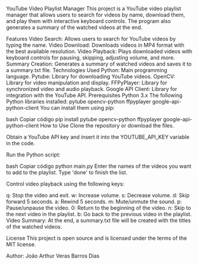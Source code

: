YouTube Video Playlist Manager
This project is a YouTube video playlist manager that allows users to search for videos by name, download them, and play them with interactive keyboard controls. The program also generates a summary of the watched videos at the end.

Features
Video Search: Allows users to search for YouTube videos by typing the name.
Video Download: Downloads videos in MP4 format with the best available resolution.
Video Playback: Plays downloaded videos with keyboard controls for pausing, skipping, adjusting volume, and more.
Summary Creation: Generates a summary of watched videos and saves it to a summary.txt file.
Technologies Used
Python: Main programming language.
Pytube: Library for downloading YouTube videos.
OpenCV: Library for video manipulation and display.
FFPyPlayer: Library for synchronized video and audio playback.
Google API Client: Library for integration with the YouTube API.
Prerequisites
Python 3.x
The following Python libraries installed:
pytube
opencv-python
ffpyplayer
google-api-python-client
You can install them using pip:

bash
Copiar código
pip install pytube opencv-python ffpyplayer google-api-python-client
How to Use
Clone the repository or download the files.

Obtain a YouTube API key and insert it into the YOUTUBE_API_KEY variable in the code.

Run the Python script:

bash
Copiar código
python main.py
Enter the names of the videos you want to add to the playlist. Type 'done' to finish the list.

Control video playback using the following keys:

q: Stop the video and exit.
w: Increase volume.
s: Decrease volume.
d: Skip forward 5 seconds.
a: Rewind 5 seconds.
m: Mute/unmute the sound.
p: Pause/unpause the video.
0: Return to the beginning of the video.
n: Skip to the next video in the playlist.
b: Go back to the previous video in the playlist.
Video Summary: At the end, a summary.txt file will be created with the titles of the watched videos.

License
This project is open source and is licensed under the terms of the MIT license.

Author: João Arthur Veras Barros Dias
